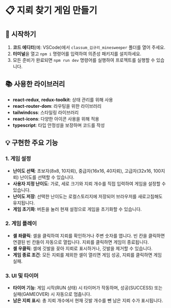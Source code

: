 # 📋 지뢰 찾기 게임 만들기



## 🚀 시작하기

1. **코드 에디터**(예: VSCode)에서 `classum_김규리_minesweeper` 폴더를 열어 주세요.
2. **터미널**을 열고 `npm i` 명령어를 입력하여 의존성 패키지를 설치하세요.
3. 모든 준비가 완료되면 `npm run dev` 명령어를 실행하여 프로젝트를 실행할 수 있습니다.



## 📚 사용한 라이브러리

- **react-redux**, **redux-toolkit**: 상태 관리를 위해 사용
- **react-router-dom**: 라우팅을 위한 라이브러리
- **tailwindcss**: 스타일링 라이브러리
- **react-icons**: 다양한 아이콘 사용을 위해 적용
- **typescript**: 타입 안정성을 보장하며 코드를 작성



## 💡 구현한 주요 기능

### 1. **게임 설정**
- **난이도 선택**: 초보자(8x8, 10지뢰), 중급자(16x16, 40지뢰), 고급자(32x16, 100지뢰) 난이도를 선택할 수 있습니다.
- **사용자 지정 난이도**: 가로, 세로 크기와 지뢰 개수를 직접 입력하여 게임을 설정할 수 있습니다.
- **난이도 저장**: 선택한 난이도는 로컬스토리지에 저장되어 브라우저를 새로고침해도 유지됩니다.
- **게임 초기화**: 버튼을 눌러 현재 설정으로 게임을 초기화할 수 있습니다.

### 2. **게임 플레이**
- **셀 좌클릭**: 셀을 클릭하여 지뢰를 확인하거나 주변 숫자를 엽니다.
                 빈 칸을 클릭하면 연결된 빈 칸들이 자동으로 열립니다.
                 지뢰를 클릭하면 게임이 종료됩니다.
- **셀 우클릭**: 셀에 깃발을 꽂아 지뢰로 표시하거나, 깃발을 제거할 수 있습니다.
- **게임 종료 조건**: 모든 지뢰를 제외한 셀이 열리면 게임 성공, 지뢰를 클릭하면 게임 실패.

### 3. **UI 및 타이머**
- **타이머 기능**: 게임 시작(RUN 상태) 시 타이머가 작동하며, 성공(SUCCESS) 또는 실패(GAMEOVER) 시 자동으로 멈춥니다.
- **남은 지뢰 표시**: 총 지뢰 개수에서 현재 깃발 개수를 뺀 남은 지뢰 수가 표시됩니다.



